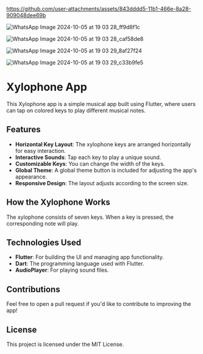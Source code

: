 

https://github.com/user-attachments/assets/843dddd5-11b1-466e-8a28-909048dee69b

![WhatsApp Image 2024-10-05 at 19 03 28_ff9d8f1c](https://github.com/user-attachments/assets/0ccb726b-8abf-4c3b-96b7-cf1bd4ff28b3)

![WhatsApp Image 2024-10-05 at 19 03 28_caf58de8](https://github.com/user-attachments/assets/fdbbe4e3-02e6-4fd6-bf38-1db8f2a3b68d)

![WhatsApp Image 2024-10-05 at 19 03 29_8af27f24](https://github.com/user-attachments/assets/c239ac67-694c-4f27-ae6b-3631ce1e26ca)

![WhatsApp Image 2024-10-05 at 19 03 29_c33b9fe5](https://github.com/user-attachments/assets/234585cd-5a27-42c5-aea6-8176dfa0e7f7)



# Xylophone App

This Xylophone app is a simple musical app built using Flutter, where users can tap on colored keys to play different musical notes.

## Features

- **Horizontal Key Layout**: The xylophone keys are arranged horizontally for easy interaction.
- **Interactive Sounds**: Tap each key to play a unique sound.
- **Customizable Keys**: You can change the width of the keys.
- **Global Theme**: A global theme button is included for adjusting the app's appearance.
- **Responsive Design**: The layout adjusts according to the screen size.




## How the Xylophone Works

The xylophone consists of seven keys. When a key is pressed, the corresponding note will play.

## Technologies Used

- **Flutter**: For building the UI and managing app functionality.
- **Dart**: The programming language used with Flutter.
- **AudioPlayer**: For playing sound files.

## Contributions

Feel free to open a pull request if you'd like to contribute to improving the app!

## License

This project is licensed under the MIT License.
